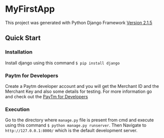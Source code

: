 
# MyFirstApp

This project was generated with Python Django Framework [Version 2.1.5](https://docs.djangoproject.com/en/3.0/releases/2.1.5/)

## Quick Start
### Installation
Install django using this command `$ pip install django`
### Paytm for Developers
Create a Paytm developer account and you will get the Merchant ID and the Merchant Key and also some details for testing.
For more information go and check out the [PayTm for Developers](https://developer.paytm.com/docs/getting-started/)
### Execution
Go to the directory where `manage.py` file is present from cmd and execute using this command `$ python manage.py runserver`. Then Navigate to `http://127.0.0.1:8000/` which is the default development server.



